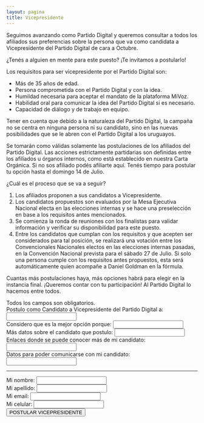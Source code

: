 ```yaml
---
layout: pagina
title: Vicepresidente
---
```

Seguimos avanzando como Partido Digital y queremos consultar a todos los afiliados sus preferencias sobre la persona que va como candidata a Vicepresidente del Partido Digital de cara a Octubre.

¿Tenés a alguien en mente para este puesto? ¡Te invitamos a postularlo!
 
Los requisitos para ser vicepresidente por el Partido Digital son:
- Más de 35 años de edad.
- Persona comprometida con el Partido Digital y con la idea.
- Humildad necesaria para aceptar el mandato de la plataforma MiVoz.
- Habilidad oral para comunicar la idea del Partido Digital si es necesario.
- Capacidad de diálogo y de trabajo en equipo.

Tener en cuenta que debido a la naturaleza del Partido Digital, la campaña no se centra en ninguna persona ni su candidato, sino en las nuevas posibilidades que se le abren con el Partido Digital a los uruguayos.

Se tomarán como válidas solamente las postulaciones de los afiliados del Partido Digital. Las acciones estrictamente partidarias son definidas entre los afiliados u órganos internos, como está establecido en nuestra Carta Orgánica. Si no sos afiliado podés afiliarte aquí. Tenés tiempo para postular tu opción hasta el domingo 14 de Julio.
 
¿Cuál es el proceso que se va a seguir?

 1. Los afiliados proponen a sus candidatos a Vicepresidente.
 2. Los candidatos propuestos son evaluados por la Mesa Ejecutiva Nacional electa en las elecciones internas y se hace una preselección en base a los requisitos antes mencionados.
 3. Se comienza la ronda de reuniones con los finalistas para validar información y verificar su disponibilidad para este puesto.
 4. Entre los candidatos que cumplan con los requisitos y que acepten ser considerados para tal posición, se realizará una votación entre los Convencionales Nacionales electos en las elecciones internas pasadas, en la Convención Nacional prevista para el sábado 27 de Julio. Si solo una persona cumple con los requisitos antes propuestos, esta será automáticamente quien acompañe a Daniel Goldman en la fórmula.

Cuantas más postulaciones haya, más opciones habrá para elegir en la instancia final. ¡Queremos contar con tu participación! Al Partido Digital lo hacemos entre todos.

<div id="mc_embed_signup">
	<form method="post" id="mc-embedded-subscribe-form" name="mc-embedded-subscribe-form" class="validate" novalidate id="volun">
		<div id="mc_embed_signup_scroll">
			<div class="indicates-required">
				Todos los campos son obligatorios.
			</div>
			<div class="mc-field-group">
				<label for="mce-nombrepdo">Postulo como Candidato a Vicepresidente del Partido Digital a:</label>
				<input type="text" value="" name="nombrepostulado" class="required" id="mce-nombrepdo">
			</div>
			<div class="mc-field-group">
				<label for="mce-razonpdo">Considero que es la mejor opción porque:</label>
				<input type="text" value="" name="razonpostulado" class="required" id="mce-razonpdo">
			</div>
			<div class="mc-field-group">
				<label for="mce-descripcionpdo">Más datos sobre el candidato que postulo:</label>
				<input type="text" value="" name="descripcionpostulado" class="required email" id="mce-descripcionpdo">
			</div>
            <div class="mc-field-group">
				<label for="mce-enlacespdo">Enlaces donde se puede conocer más de mi candidato:</label>
				<input type="text" value="" name="enlacespostulado" class="required" id="mce-enlacespdo">
			</div>
            <div class="mc-field-group">
				<label for="mce-contactopdo">Datos para poder comunicarse con mi candidato:</label>
				<input type="text" value="" name="contactopostulado" class="required" id="mce-contactopdo">
			</div>
			<div class="mc-field-group">
				<hr class="gradiente-naranja" style="height: 1px;">
			</div>
            <div class="mc-field-group">
				<label for="mce-nombrepte">Mi nombre:</label>
				<input type="text" value="" name="nombrepostulante" class="required" id="mce-nombrepte">
			</div>
            <div class="mc-field-group">
				<label for="mce-apellidopte">Mi apellido:</label>
				<input type="text" value="" name="apellidopostulante" class="required" id="mce-apellidopte">
			</div>
            <div class="mc-field-group">
				<label for="mce-emailpte">Mi email:</label>
				<input type="text" value="" name="emailpostulante" class="required" id="mce-emailpte">
			</div>
            <div class="mc-field-group">
				<label for="mce-celularpte">Mi celular:</label>
				<input type="text" value="" name="celularpostulante" class="required" id="mce-celularpte">
			</div>
			<div class="clear">
				<input name="pedir-listas" type="button" id="postular-vicepresidente" value="POSTULAR VICEPRESIDENTE" class="action btn">
			</div>
		</div>
	</form>
</div>
<script type="application/javascript" src="https://ajax.googleapis.com/ajax/libs/jquery/3.0.0/jquery.js" crossorigin="anonymous"></script>
<script type='text/javascript' src='assets/js/vicepresidente.js'></script>
